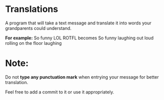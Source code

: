 # Translations
A program that will take a text message and translate it into words your grandparents could understand. 

**For example:** So funny LOL ROTFL becomes So funny laughing out loud rolling on the floor laughing

# Note:
Do not **type any punctuation mark** when entrying your message for better translation.

Feel free to add a commit to it or use it appropriately.
